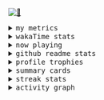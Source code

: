 [![🐙](https://hits.seeyoufarm.com/api/count/incr/badge.svg?url=https%3A%2F%2Fgithub.com%2Fktnkk%2Fhit-counter&count_bg=%23070707&title_bg=%23070707&icon=&icon_color=%23E7E7E7&title=visitors&edge_flat=true)](https://hits.seeyoufarm.com)

<details>
  <summary> <samp>my metrics</samp></summary>
  
  <br>
  
 ![🐳](https://github.com/kkhys/kkhys/blob/main/github-metrics.svg)
  
  ***
</details>

<details>
  <summary> <samp>wakaTime stats</samp></summary>
  
  <br>
  
<!--START_SECTION:waka-->
![Code Time](http://img.shields.io/badge/Code%20Time-2%2C224%20hrs%2017%20mins-blue)

**🐱 My GitHub Data** 

> 📦 5.0 MB Used in GitHub's Storage 
 > 
> 🏆 1,340 Contributions in the Year 2023
 > 
> 💼 Opted to Hire
 > 
> 📜 9 Public Repositories 
 > 
> 🔑 23 Private Repositories 
 > 
**I'm an Early 🐤** 

```text
🌞 Morning                4614 commits        █████████░░░░░░░░░░░░░░░░   37.64 % 
🌆 Daytime                2550 commits        █████░░░░░░░░░░░░░░░░░░░░   20.80 % 
🌃 Evening                3812 commits        ████████░░░░░░░░░░░░░░░░░   31.10 % 
🌙 Night                  1283 commits        ███░░░░░░░░░░░░░░░░░░░░░░   10.47 % 
```
📅 **I'm Most Productive on Monday** 

```text
Monday                   1985 commits        ████░░░░░░░░░░░░░░░░░░░░░   16.19 % 
Tuesday                  1814 commits        ████░░░░░░░░░░░░░░░░░░░░░   14.80 % 
Wednesday                1818 commits        ████░░░░░░░░░░░░░░░░░░░░░   14.83 % 
Thursday                 1744 commits        ████░░░░░░░░░░░░░░░░░░░░░   14.23 % 
Friday                   1721 commits        ████░░░░░░░░░░░░░░░░░░░░░   14.04 % 
Saturday                 1557 commits        ███░░░░░░░░░░░░░░░░░░░░░░   12.70 % 
Sunday                   1620 commits        ███░░░░░░░░░░░░░░░░░░░░░░   13.21 % 
```


📊 **This Week I Spent My Time On** 

```text
🕑︎ Time Zone: Asia/Tokyo

💬 Programming Languages: 
Other                    27 hrs 47 mins      ███████████████░░░░░░░░░░   61.25 % 
Java                     5 hrs 33 mins       ███░░░░░░░░░░░░░░░░░░░░░░   12.23 % 
HTML                     4 hrs 52 mins       ███░░░░░░░░░░░░░░░░░░░░░░   10.76 % 
TypeScript               3 hrs 54 mins       ██░░░░░░░░░░░░░░░░░░░░░░░   08.62 % 
Play2                    1 hr 15 mins        █░░░░░░░░░░░░░░░░░░░░░░░░   02.77 % 

🔥 Editors: 
Chrome                   27 hrs 47 mins      ███████████████░░░░░░░░░░   61.25 % 
IntelliJ                 11 hrs 57 mins      ███████░░░░░░░░░░░░░░░░░░   26.38 % 
WebStorm                 5 hrs 25 mins       ███░░░░░░░░░░░░░░░░░░░░░░   11.95 % 
DataGrip                 11 mins             ░░░░░░░░░░░░░░░░░░░░░░░░░   00.42 % 

💻 Operating System: 
Mac                      45 hrs 22 mins      █████████████████████████   100.00 % 
```


 Last Updated on 2023/12/24 18:35:00 UTC
<!--END_SECTION:waka-->
  
  ***
</details>


<details>
  <summary> <samp>now playing</samp></summary>
  
  <br>
 
 [![🐟](https://spotify-github-profile.vercel.app/api/view?uid=31ryofms4dnv7mrohhepo4c4zgqu&cover_image=true&theme=default&show_offline=false&background_color=121212&bar_color=53b14f&bar_color_cover=false)](https://open.spotify.com/user/31ryofms4dnv7mrohhepo4c4zgqu)
  
  ***
</details>

<details>
  <summary> <samp>github readme stats</samp></summary>
  
  <br>
  
 <p align="left"> 
  <img alt="🐠" src="https://github-readme-stats.vercel.app/api?username=kkhys&count_private=true&show_icons=true&theme=dark&include_all_commits=true" />
  <img alt="🐟" src="https://github-readme-stats.vercel.app/api/top-langs/?username=kkhys&layout=compact&theme=dark&langs_count=10&hide=HTML,CSS,SCSS" />
</p>
  
  ***
</details>

<details>
  <summary> <samp>profile trophies</samp></summary>
  
  <br>
  
  [![🐬](https://github-profile-trophy.vercel.app/?username=kkhys&rank=SECRET,SSS,SS,S,AAA,AA,A&theme=darkhub&row=1&margin-w=10&no-bg=true)](https://github.com/ryo-ma/github-profile-trophy)
  
  ***
</details>

<details>
  <summary> <samp>summary cards</samp></summary>
  
  <br>
  
  ![🐋](https://github-profile-summary-cards.vercel.app/api/cards/profile-details?username=kkhys&theme=github_dark)
  ![🦑](https://github-profile-summary-cards.vercel.app/api/cards/repos-per-language?username=kkhys&theme=github_dark)
  ![🦭](https://github-profile-summary-cards.vercel.app/api/cards/most-commit-language?username=kkhys&theme=github_dark)
  ![🦀](https://github-profile-summary-cards.vercel.app/api/cards/stats?username=kkhys&theme=github_dark)
  ![🦈](https://github-profile-summary-cards.vercel.app/api/cards/productive-time?username=kkhys&theme=github_dark)
  
  ***
</details>

<details>
  <summary> <samp>streak stats</samp></summary>
  
  <br>
  
  [![🐠](http://github-readme-streak-stats.herokuapp.com?user=kkhys&theme=dark)](https://git.io/streak-stats)
  
  ***
</details>

<details>
  <summary> <samp>activity graph</samp></summary>
  
  <br>
  
  [![🐡](https://github-readme-activity-graph.vercel.app/graph?username=kkhys&theme=xcode)](https://github.com/ashutosh00710/github-readme-activity-graph)
  
  ***
</details>
